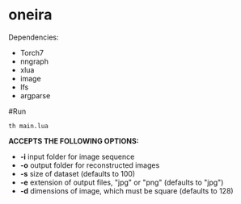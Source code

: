 # oneira 

Dependencies: 
* Torch7
* nngraph 
* xlua
* image
* lfs
* argparse

#Run

` th main.lua ` 

**ACCEPTS THE FOLLOWING OPTIONS:**
* **-i**  input folder for image sequence
* **-o**  output folder for reconstructed images
* **-s**  size of dataset (defaults to 100) 
* **-e**  extension of output files, "jpg" or "png" (defaults to "jpg")
* **-d**  dimensions of image, which must be square (defaults to 128)
